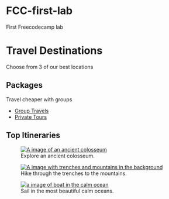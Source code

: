 # FCC-first-lab
First Freecodecamp lab
<!DOCTYPE html>
<html lang="en">
<head>
  <title>Travel Agency Page</title>
<meta charset="UTF-8">
<meta name="description" content="travel agency page here to make it easy to travel">

</head>
<body>
<h1>Travel Destinations</h1>
<p>Choose from 3 of our best locations</p>
<h2>Packages</h2>
<p>Travel cheaper with groups</p>
<ul>
<li><a href="https://www.freecodecamp.org/learn" target="_blank">Group Travels</a></li>
<li><a href="https://www.freecodecamp.org/learn" target="_blank">Private Tours</a></li>
</ul> 
<h2>Top Itineraries</h2>
<figure>
   <a href="https://www.freecodecamp.org/learn" target="_blank">
     <img src="https://cdn.freecodecamp.org/curriculum/labs/colosseo.jpg" alt="A image of an ancient colosseum">  
   </a>
     <figcaption>
     Explore an ancient colosseum.
     </figcation>
   



</figure>
<figure> 
  <a href="https://www.freecodecamp.org/learn"target="_blank">
    <img src="https://cdn.freecodecamp.org/curriculum/labs/alps.jpg" alt="A image with trenches and mountains in the background">
  </a> 
    <figcaption>
    Hike through the trenches to the mountains.
    </figcaption>
    

</figure>
<figure> 
  
   <a href="https://www.freecodecamp.org/learn" target="_blank">
     <img src="https://cdn.freecodecamp.org/curriculum/labs/sea.jpg" alt="a image of boat in the calm ocean">  
   </a> 
   <figcaption>
   Sail in the most beautiful calm oceans.
   </figcaption>
  
</figure>

</body>









  </html>
